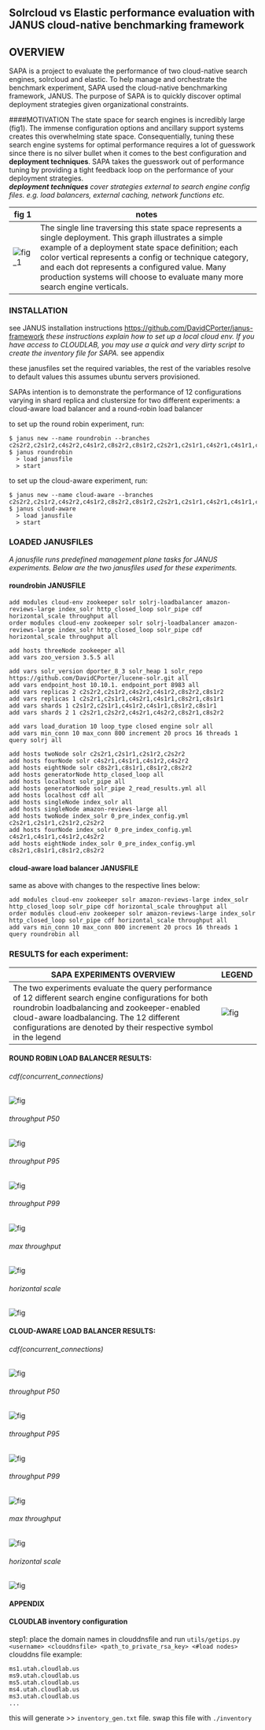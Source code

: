 ## Solrcloud vs Elastic performance evaluation with JANUS cloud-native benchmarking framework

## OVERVIEW

SAPA is a project to evaluate the performance of two cloud-native search engines, solrcloud and elastic. To help manage and orchestrate the benchmark experiment, SAPA used the cloud-native benchmarking framework, JANUS. The purpose of SAPA is to quickly discover optimal deployment strategies given organizational constraints. 



####MOTIVATION
The state space for search engines is incredibly large (fig1). The immense configuration options and ancillary support systems creates this overwhelming state space. Consequentially, tuning these search engine systems for optimal performance requires a lot of guesswork since there is no silver bullet when it comes to the best configuration and **deployment techniques**. SAPA takes the guesswork out of performance tuning by providing a tight feedback loop on the performance of your deployment strategies.  
***deployment techniques** cover strategies external to search engine config files. e.g. load balancers, external caching, network functions etc.*
 
 fig 1 | notes 
 ---- | ----
 ![fig_1](./utils/img/state_explosion.png) | The single line traversing this state space represents a single deployment. This graph illustrates a simple example of a deployment state space definition; each color vertical represents a config or technique category, and each dot represents a configured value. Many production systems will choose to evaluate many more search engine verticals.
 
### INSTALLATION
see JANUS installation instructions 
https://github.com/DavidCPorter/janus-framework
*these instructions explain how to set up a local cloud env. If you have access to CLOUDLAB, you may use a quick and very dirty script to create the inventory file for SAPA.* see appendix



these janusfiles set the required variables, the rest of the variables resolve to default values
this assumes ubuntu servers provisioned. 

SAPAs intention is to demonstrate the performance of 12 configurations varying in shard replica and clustersize for two different experiments: a cloud-aware load balancer and a round-robin load balancer


to set up the round robin experiment, run:
```
$ janus new --name roundrobin --branches c2s2r2,c2s1r2,c4s2r2,c4s1r2,c8s2r2,c8s1r2,c2s2r1,c2s1r1,c4s2r1,c4s1r1,c8s2r1,c8s1r1
$ janus roundrobin
  > load janusfile
  > start
```

to set up the cloud-aware experiment, run:
```
$ janus new --name cloud-aware --branches c2s2r2,c2s1r2,c4s2r2,c4s1r2,c8s2r2,c8s1r2,c2s2r1,c2s1r1,c4s2r1,c4s1r1,c8s2r1,c8s1r1`
$ janus cloud-aware
  > load janusfile
  > start
```
### LOADED JANUSFILES
*A janusfile runs predefined management plane tasks for JANUS experiments. Below are the two janusfiles used for these experiments.*

#### roundrobin JANUSFILE
```
add modules cloud-env zookeeper solr solrj-loadbalancer amazon-reviews-large index_solr http_closed_loop solr_pipe cdf horizontal_scale throughput all
order modules cloud-env zookeeper solr solrj-loadbalancer amazon-reviews-large index_solr http_closed_loop solr_pipe cdf horizontal_scale throughput all

add hosts threeNode zookeeper all
add vars zoo_version 3.5.5 all

add vars solr_version dporter_8_3 solr_heap 1 solr_repo https://github.com/DavidCPorter/lucene-solr.git all
add vars endpoint_host 10.10.1. endpoint_port 8983 all
add vars replicas 2 c2s2r2,c2s1r2,c4s2r2,c4s1r2,c8s2r2,c8s1r2
add vars replicas 1 c2s2r1,c2s1r1,c4s2r1,c4s1r1,c8s2r1,c8s1r1
add vars shards 1 c2s1r2,c2s1r1,c4s1r2,c4s1r1,c8s1r2,c8s1r1
add vars shards 2 1 c2s2r1,c2s2r2,c4s2r1,c4s2r2,c8s2r1,c8s2r2

add vars load_duration 10 loop_type closed engine solr all
add vars min_conn 10 max_conn 800 increment 20 procs 16 threads 1 query solrj all

add hosts twoNode solr c2s2r1,c2s1r1,c2s1r2,c2s2r2
add hosts fourNode solr c4s2r1,c4s1r1,c4s1r2,c4s2r2
add hosts eightNode solr c8s2r1,c8s1r1,c8s1r2,c8s2r2
add hosts generatorNode http_closed_loop all
add hosts localhost solr_pipe all
add hosts generatorNode solr_pipe 2_read_results.yml all
add hosts localhost cdf all
add hosts singleNode index_solr all
add hosts singleNode amazon-reviews-large all
add hosts twoNode index_solr 0_pre_index_config.yml c2s2r1,c2s1r1,c2s1r2,c2s2r2
add hosts fourNode index_solr 0_pre_index_config.yml c4s2r1,c4s1r1,c4s1r2,c4s2r2
add hosts eightNode index_solr 0_pre_index_config.yml c8s2r1,c8s1r1,c8s1r2,c8s2r2
```

#### cloud-aware load balancer JANUSFILE
same as above with changes to the respective lines below:
```
add modules cloud-env zookeeper solr amazon-reviews-large index_solr http_closed_loop solr_pipe cdf horizontal_scale throughput all
order modules cloud-env zookeeper solr amazon-reviews-large index_solr http_closed_loop solr_pipe cdf horizontal_scale throughput all
add vars min_conn 10 max_conn 800 increment 20 procs 16 threads 1 query roundrobin all
```


### RESULTS for each experiment:
 SAPA EXPERIMENTS OVERVIEW | LEGEND
 ---- | ----
The two experiments evaluate the query performance of 12 different search engine configurations for both roundrobin loadbalancing and zookeeper-enabled cloud-aware loadbalancing. The 12 different configurations are denoted by their respective symbol in the legend | ![fig](utils/img/cloud-aware/legend.png)

#### ROUND ROBIN LOAD BALANCER RESULTS:
###### cdf(concurrent_connections)
![fig](utils/img/roundrobin/cdfs/round-robin-gif.gif)
###### throughput P50
![fig](utils/img/roundrobin/throughput/rr_P50.png)
###### throughput P95
![fig](utils/img/roundrobin/throughput/rr_P95.png)
###### throughput P99
![fig](utils/img/roundrobin/throughput/rr_P99.png)
###### max throughput
![fig](utils/img/cloud-aware/solrj_max_throughput.png)
###### horizontal scale
![fig](utils/img/cloud-aware/solrj_horizontal_scaling.png)

#### CLOUD-AWARE LOAD BALANCER RESULTS:
###### cdf(concurrent_connections)
![fig](utils/img/cloud-aware/cdfs/solrj_cdf_gif.gif)
###### throughput P50
![fig](utils/img/cloud-aware/throughput/solrj_P50.png)
###### throughput P95
![fig](utils/img/cloud-aware/throughput/solrj_P95.png)
###### throughput P99
![fig](utils/img/cloud-aware/throughput/solrj_P99.png)
###### max throughput
![fig](utils/img/cloud-aware/solrj_max_throughput.png)
###### horizontal scale
![fig](utils/img/cloud-aware/solrj_horizontal_scaling.png)




#### APPENDIX

#### CLOUDLAB inventory configuration
step1: 
place the domain names in clouddnsfile and run `utils/getips.py <username> <clouddnsfile> <path_to_private_rsa_key> <#load nodes>` 
clouddns file example:
```
ms1.utah.cloudlab.us
ms9.utah.cloudlab.us
ms5.utah.cloudlab.us
ms4.utah.cloudlab.us
ms3.utah.cloudlab.us
...
```

this will generate >> `inventory_gen.txt` file. swap this file with `./inventory`
